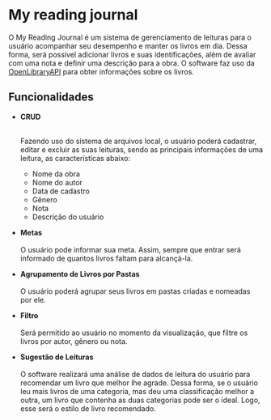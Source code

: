 # My reading journal

O My Reading Journal é um sistema de gerenciamento de leituras para o usuário acompanhar seu desempenho e manter os livros em dia. Dessa forma, será possível adicionar livros e suas identificações, além de avaliar com uma nota e definir uma descrição para a obra. O software faz uso da [OpenLibraryAPI](https://openlibrary.org/developers/api) para obter informações sobre os livros.

## Funcionalidades
* **CRUD**<br/><br/>

  Fazendo uso do sistema de arquivos local, o usuário poderá cadastrar, editar e excluir as suas leituras, sendo as principais informações de uma leitura, as características abaixo:

  * Nome da obra
  * Nome do autor
  * Data de cadastro
  * Gênero
  * Nota
  * Descrição do usuário

* **Metas**<br/><br/>
  O usuário pode informar sua meta. Assim, sempre que entrar será informado de quantos livros faltam para alcançá-la.

* **Agrupamento de Livros por Pastas**<br/><br/>
  O usuário poderá agrupar seus livros em pastas criadas e nomeadas por ele.

* **Filtro**<br/><br/>
  Será permitido ao usuário no momento da visualização, que filtre os livros por autor, gênero ou nota.

* **Sugestão de Leituras**<br/><br/>
  O software realizará uma análise de dados de leitura do usuário para recomendar um livro que melhor lhe agrade. Dessa forma, se o usuário leu mais livros de uma categoria, mas deu uma classificação melhor a outra, um livro que contenha as duas categorias pode ser o ideal. Logo, esse será o estilo de livro recomendado.